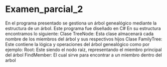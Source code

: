 # Examen_parcial_2
En el programa presentado se gestiona un árbol genealógico mediante la estructura de un árbol. Este programa fue diseñado en C#
En su estructura encontramos lo siguiente:
Clase TreeNode: Esta clase almacenará cada nombre de los miembros del árbol y sus respectivos hijos
Clase FamilyTree: Este contiene la lógica y operaciones del árbol genealógico como por ejemplo:
Root: Este siendo el nodo raiz, representando el miembro principal del árbol
FindMember: El cual sirve para encontrar a un miembro dentro del arbol
